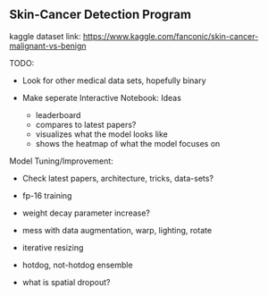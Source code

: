 ## Skin-Cancer Detection Program

kaggle dataset link: https://www.kaggle.com/fanconic/skin-cancer-malignant-vs-benign

TODO:

- Look for other medical data sets, hopefully binary

- Make seperate Interactive Notebook: Ideas
	- leaderboard
	- compares to latest papers?
	- visualizes what the model looks like
	- shows the heatmap of what the model focuses on

Model Tuning/Improvement:

- Check latest papers, architecture, tricks, data-sets?

- fp-16 training

- weight decay parameter increase?

- mess with data augmentation, warp, lighting, rotate

- iterative resizing

- hotdog, not-hotdog ensemble

- what is spatial dropout?


